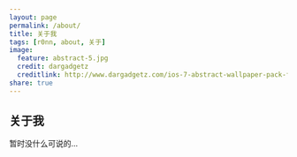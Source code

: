 ```yaml
---
layout: page
permalink: /about/
title: 关于我
tags: [r0nn, about, 关于]
image:
  feature: abstract-5.jpg
  credit: dargadgetz
  creditlink: http://www.dargadgetz.com/ios-7-abstract-wallpaper-pack-for-iphone-5-and-ipod-touch-retina/
share: true
---
```


## 关于我

暂时没什么可说的...
